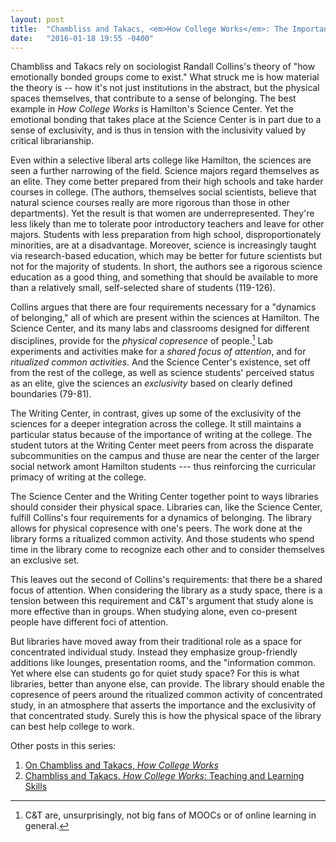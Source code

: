 ```yaml
---
layout: post
title:  "Chambliss and Takacs, <em>How College Works</em>: The Importance of Place"
date:   "2016-01-18 19:55 -0400"
---
```

Chambliss and Takacs rely on sociologist Randall Collins's theory of "how emotionally bonded groups come to exist." What struck me is how material the theory is -- how it's not just institutions in the abstract, but the physical spaces themselves, that contribute to a sense of belonging. The best example in _How College Works_ is Hamilton's Science Center. Yet the emotional bonding that takes place at the Science Center is in part due to a sense of exclusivity, and is thus in tension with the inclusivity valued by critical librarianship.

Even within a selective liberal arts college like Hamilton, the sciences are seen a further narrowing of the field. Science majors regard themselves as an elite. They come better prepared from their high schools and take harder courses in college. (The authors, themselves social scientists, believe that natural science courses really are more rigorous than those in other departments). Yet the result is that women are underrepresented. They're less likely than me to tolerate poor introductory teachers and leave for other majors. Students with less preparation from high school, disproportionately minorities, are at a disadvantage. Moreover, science is increasingly taught via research-based education, which may be better for future scientists but not for the majority of students. In short, the authors see a rigorous science education as a good thing, and something that should be available to more than a relatively small, self-selected share of students (119-126).

Collins argues that there are four requirements necessary for a "dynamics of belonging," all of which are present within the sciences at Hamilton. The Science Center, and its many labs and classrooms designed for different disciplines, provide for the _physical copresence_ of people.[^mooc] Lab experiments and activities make for a _shared focus of attention_, and for _ritualized common activities_. And the Science Center's existence, set off from the rest of the college, as well as science students' perceived status as an elite, give the sciences an _exclusivity_ based on clearly defined boundaries (79-81).

The Writing Center, in contrast, gives up some of the exclusivity of the sciences for a deeper integration across the college. It still maintains a particular status because of the importance of writing at the college. The student tutors at the Writing Center meet peers from across the disparate subcommunities on the campus and thuse are near the center of the larger social network amont Hamilton students --- thus reinforcing the curricular primacy of writing at the college.

The Science Center and the Writing Center together point to ways libraries should consider their physical space. Libraries can, like the Science Center, fulfill Collins's four requirements for a dynamics of belonging. The library allows for physical copresence with one's peers. The work done at the library forms a ritualized common activity. And those students who spend time in the library come to recognize each other and to consider themselves an exclusive set.

This leaves out the second of Collins's requirements: that there be a shared focus of attention. When considering the library as a study space, there is a tension between this requirement and C&T's argument that study alone is more effective than in groups. When studying alone, even co-present people have different foci of attention.

But libraries have moved away from their traditional role as a space for concentrated individual study. Instead they emphasize group-friendly additions like lounges, presentation rooms, and the "information common. Yet where else can students go for quiet study space? For this is what libraries, better than anyone else, can provide. The library should enable the copresence of peers around the ritualized common activity of concentrated study, in an atmosphere that asserts the importance and the exclusivity of that concentrated study. Surely this is how the physical space of the library can best help college to work.

Other posts in this series:
1. [On Chambliss and Takacs, _How College Works_](http://www.joshuabeatty.info/2015/12/16/on-chambliss-takacs-how-college-works/)
2. [Chambliss and Takacs, _How College Works_: Teaching and Learning Skills](http://www.joshuabeatty.info/2015/12/29/how-college-works-skills/)

[^mooc]: C&T are, unsurprisingly, not big fans of MOOCs or of online learning in general.

